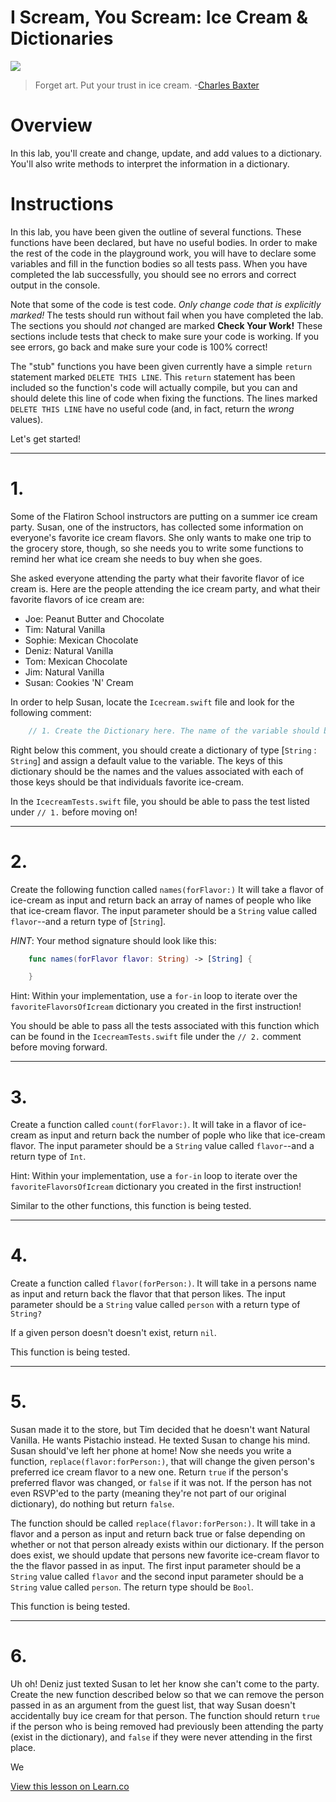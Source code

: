 # I Scream, You Scream: Ice Cream & Dictionaries

![](http://i.imgur.com/nTw93vs.jpg?1)

> Forget art. Put your trust in ice cream. -[Charles Baxter](https://en.wikipedia.org/wiki/Charles_Baxter_(author))

# Overview

In this lab, you'll create and change, update, and add values to a dictionary. You'll also write methods to interpret the information in a dictionary. 

# Instructions

 In this lab, you have been given the outline of several functions. These functions have been declared, but have no useful bodies. In order to make the rest of the code in the playground work, you will have to declare some variables and fill in the function bodies so all tests pass. When you have completed the lab successfully, you should see no errors and correct output in the console.
 
 Note that some of the code is test code. _Only change code that is explicitly marked!_ The tests should run without fail when you have completed the lab. The sections you should _not_ changed are marked **Check Your Work!** These sections include tests that check to make sure your code is working. If you see errors, go back and make sure your code is 100% correct!
 
 The "stub" functions you have been given currently have a simple `return` statement marked `DELETE THIS LINE`. This `return` statement has been included so the function's code will actually compile, but you can and should delete this line of code when fixing the functions. The lines marked `DELETE THIS LINE` have no useful code (and, in fact, return the _wrong_ values).
 
 Let's get started!
 
---

# 1.

Some of the Flatiron School instructors are putting on a summer ice cream party. Susan, one of the instructors, has collected some information on everyone's favorite ice cream flavors. She only wants to make one trip to the grocery store, though, so she needs you to write some functions to remind her what ice cream she needs to buy when she goes.
 
She asked everyone attending the party what their favorite flavor of ice cream is. Here are the people attending the ice cream party, and what their favorite flavors of ice cream are:
 
 * Joe: Peanut Butter and Chocolate
 * Tim: Natural Vanilla
 * Sophie: Mexican Chocolate
 * Deniz: Natural Vanilla
 * Tom: Mexican Chocolate
 * Jim: Natural Vanilla
 * Susan: Cookies 'N' Cream

In order to help Susan, locate the `Icecream.swift` file and look for the following comment:

```swift
    // 1. Create the Dictionary here. The name of the variable should be favoriteFlavorsOfIceCream
```

Right below this comment, you should create a dictionary of type [`String` : `String`] and assign a default value to the variable. The keys of this dictionary should be the names and the values associated with each of those keys should be that individuals favorite ice-cream. 

In the `IcecreamTests.swift` file, you should be able to pass the test listed under `// 1.` before moving on!

---

# 2.

Create the following function called `names(forFlavor:)` It will take a flavor of ice-cream as input and return back an array of names of people who like that ice-cream flavor. The input parameter should be a `String` value called `flavor`--and a return type of [`String`]. 

_HINT_: Your method signature should look like this:

```swift
    func names(forFlavor flavor: String) -> [String] {

    }    
```

Hint: Within your implementation, use a `for-in` loop to iterate over the `favoriteFlavorsOfIcream` dictionary you created in the first instruction!

You should be able to pass all the tests associated with this function which can be found in the `IcecreamTests.swift` file under the `// 2.` comment before moving forward.

---

# 3.

Create a function called `count(forFlavor:)`. It will take in a flavor of ice-cream as input and return back the number of pople who like that ice-cream flavor. The input parameter should be a `String` value called `flavor`--and a return type of `Int`.

Hint: Within your implementation, use a `for-in` loop to iterate over the `favoriteFlavorsOfIcream` dictionary you created in the first instruction!

Similar to the other functions, this function is being tested.

---

# 4.

Create a function called `flavor(forPerson:)`. It will take in a persons name as input and return back the flavor that that person likes. The input parameter should be a `String` value called `person` with a return type of `String?`

If a given person doesn't doesn't exist, return `nil`.

This function is being tested.

---

# 5.

Susan made it to the store, but Tim decided that he doesn't want Natural Vanilla. He wants Pistachio instead. He texted Susan to change his mind. Susan should've left her phone at home! Now she needs you write a function, `replace(flavor:forPerson:)`, that will change the given person's preferred ice cream flavor to a new one. Return `true` if the person's preferred flavor was changed, or `false` if it was not. If the person has not even RSVP'ed to the party (meaning they're not part of our original dictionary), do nothing but return `false`. 

The function should be called `replace(flavor:forPerson:)`. It will take in a flavor and a person as input and return back true or false depending on whether or not that person already exists within our dictionary. If the person does exist, we should update that persons new favorite ice-cream flavor to the the flavor passed in as input. The first input parameter should be a `String` value called `flavor` and the second input parameter should be a `String` value called `person`. The return type should be `Bool`.

This function is being tested.

---

# 6.

Uh oh! Deniz just texted Susan to let her know she can't come to the party. Create the new function described below so that we can remove the person passed in as an argument from the guest list, that way Susan doesn't accidentally buy ice cream for that person. The function should return `true` if the person who is being removed had previously been attending the party (exist in the dictionary), and `false` if they were never attending in the first place.

We

 

 

<a href='https://learn.co/lessons/DictionaryFun' data-visibility='hidden'>View this lesson on Learn.co</a>
